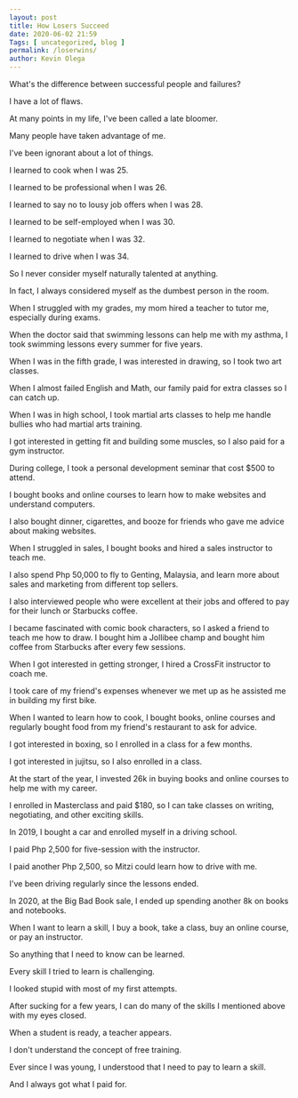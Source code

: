 ```yaml
--- 
layout: post 
title: How Losers Succeed
date: 2020-06-02 21:59
Tags: [ uncategorized, blog ]
permalink: /loserwins/ 
author: Kevin Olega 
--- 
```

What's the difference between successful people and failures?

I have a lot of flaws.

At many points in my life, I've been called a late bloomer.

Many people have taken advantage of me.

I've been ignorant about a lot of things.

I learned to cook when I was 25.

I learned to be professional when I was 26.

I learned to say no to lousy job offers when I was 28.

I learned to be self-employed when I was 30.

I learned to negotiate when I was 32.

I learned to drive when I was 34.

So I never consider myself naturally talented at anything.

In fact, I always considered myself as the dumbest person in the room.

When I struggled with my grades, my mom hired a teacher to tutor me, especially during exams.

When the doctor said that swimming lessons can help me with my asthma, I took swimming lessons every summer for five years.

When I was in the fifth grade, I was interested in drawing, so I took two art classes.

When I almost failed English and Math, our family paid for extra classes so I can catch up.

When I was in high school, I took martial arts classes to help me handle bullies who had martial arts training.

I got interested in getting fit and building some muscles, so I also paid for a gym instructor.

During college, I took a personal development seminar that cost $500 to attend.

I bought books and online courses to learn how to make websites and understand computers.

I also bought dinner, cigarettes, and booze for friends who gave me advice about making websites.

When I struggled in sales, I bought books and hired a sales instructor to teach me.

I also spend Php 50,000 to fly to Genting, Malaysia, and learn more about sales and marketing from different top sellers.

I also interviewed people who were excellent at their jobs and offered to pay for their lunch or Starbucks coffee.

I became fascinated with comic book characters, so I asked a friend to teach me how to draw. I bought him a Jollibee champ and bought him coffee from Starbucks after every few sessions.

When I got interested in getting stronger, I hired a CrossFit instructor to coach me.

I took care of my friend's expenses whenever we met up as he assisted me in building my first bike.

When I wanted to learn how to cook, I bought books, online courses and regularly bought food from my friend's restaurant to ask for advice.

I got interested in boxing, so I enrolled in a class for a few months.

I got interested in jujitsu, so I also enrolled in a class.

At the start of the year, I invested 26k in buying books and online courses to help me with my career.

I enrolled in Masterclass and paid $180, so I can take classes on writing, negotiating, and other exciting skills.

In 2019, I bought a car and enrolled myself in a driving school.

I paid Php 2,500 for five-session with the instructor.

I paid another Php 2,500, so Mitzi could learn how to drive with me.

I've been driving regularly since the lessons ended.

In 2020, at the Big Bad Book sale, I ended up spending another 8k on books and notebooks.

When I want to learn a skill, I buy a book, take a class, buy an online course, or pay an instructor.

So anything that I need to know can be learned.

Every skill I tried to learn is challenging.

I looked stupid with most of my first attempts.

After sucking for a few years, I can do many of the skills I mentioned above with my eyes closed.

When a student is ready, a teacher appears.

I don't understand the concept of free training.

Ever since I was young, I understood that I need to pay to learn a skill.

And I always got what I paid for.